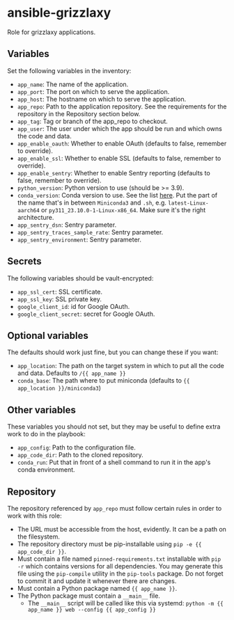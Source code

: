 
# ansible-grizzlaxy

Role for grizzlaxy applications.


## Variables

Set the following variables in the inventory:

* `app_name`: The name of the application.
* `app_port`: The port on which to serve the application.
* `app_host`: The hostname on which to serve the application.
* `app_repo`: Path to the application repository. See the requirements for the repository in the Repository section below.
* `app_tag`: Tag or branch of the app_repo to checkout.
* `app_user`: The user under which the app should be run and which owns the code and data.
* `app_enable_oauth`: Whether to enable OAuth (defaults to false, remember to override).
* `app_enable_ssl`: Whether to enable SSL (defaults to false, remember to override).
* `app_enable_sentry`: Whether to enable Sentry reporting (defaults to false, remember to override).
* `python_version`: Python version to use (should be >= 3.9).
* `conda_version`: Conda version to use. See the list [here](https://repo.anaconda.com/miniconda). Put the part of the name that's in between `Miniconda3` and `.sh`, e.g. `latest-Linux-aarch64` or `py311_23.10.0-1-Linux-x86_64`. Make sure it's the right architecture.
* `app_sentry_dsn`: Sentry parameter.
* `app_sentry_traces_sample_rate`: Sentry parameter.
* `app_sentry_environment`: Sentry parameter.


## Secrets

The following variables should be vault-encrypted:

* `app_ssl_cert`: SSL certificate.
* `app_ssl_key`: SSL private key.
* `google_client_id`: id for Google OAuth.
* `google_client_secret`: secret for Google OAuth.


## Optional variables

The defaults should work just fine, but you can change these if you want:

* `app_location`: The path on the target system in which to put all the code and data. Defaults to `/{{ app_name }}`
* `conda_base`: The path where to put miniconda (defaults to `{{ app_location }}/miniconda3`)


## Other variables

These variables you should not set, but they may be useful to define extra work to do in the playbook:

* `app_config`: Path to the configuration file.
* `app_code_dir`: Path to the cloned repository.
* `conda_run`: Put that in front of a shell command to run it in the app's conda environment.


## Repository

The repository referenced by `app_repo` must follow certain rules in order to work with this role:

* The URL must be accessible from the host, evidently. It can be a path on the filesystem.
* The repository directory must be pip-installable using `pip -e {{ app_code_dir }}`.
* Must contain a file named `pinned-requirements.txt` installable with `pip -r` which contains versions for all dependencies. You may generate this file using the `pip-compile` utility in the `pip-tools` package. Do not forget to commit it and update it whenever there are changes.
* Must contain a Python package named `{{ app_name }}`.
* The Python package must contain a `__main__` file.
  * The `__main__` script will be called like this via systemd: `python -m {{ app_name }} web --config {{ app_config }}`
